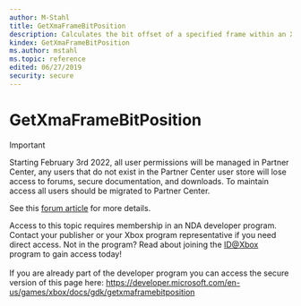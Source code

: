 ```yaml
---
author: M-Stahl
title: GetXmaFrameBitPosition
description: Calculates the bit offset of a specified frame within an XMA block or a set of blocks.
kindex: GetXmaFrameBitPosition
ms.author: mstahl
ms.topic: reference
edited: 06/27/2019
security: secure
---
```


# GetXmaFrameBitPosition
> [!IMPORTANT]
> Starting February 3rd 2022, all user permissions will be managed in Partner Center, any users that do not exist in the Partner Center user store will lose access to forums, secure documentation, and downloads. To maintain access all users should be migrated to Partner Center. <p></p>See this <a href="https://forums.xboxlive.com/articles/132187/breaking-change-user-access-for-forums-secure-docu.html">forum article</a> for more details.  

 Access to this topic requires membership in an NDA developer program. Contact your publisher or your Xbox program representative if you need direct access. Not in the program? Read about joining the <a href="https://www.xbox.com/Developers/id">ID@Xbox</a> program to gain access today!  <br/><br/>If you are already part of the developer program you can access the secure version of this page here: <a target="_blank" href="https://developer.microsoft.com/en-us/games/xbox/docs/gdk/getxmaframebitposition">https://developer.microsoft.com/en-us/games/xbox/docs/gdk/getxmaframebitposition</a>